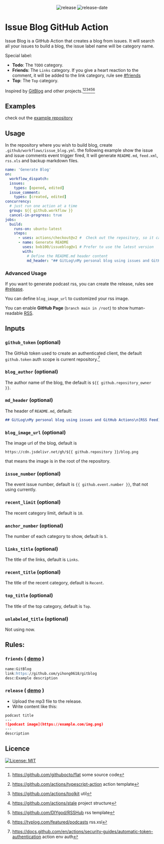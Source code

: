 <!--suppress HtmlDeprecatedAttribute-->
<p align="center">
  <img src="https://img.shields.io/github/release/bxb100/issueblog.svg?style=flat-square" alt='release'>
  <img src="https://img.shields.io/github/release-date/bxb100/issueblog.svg?style=flat-square" alt='release-date'>
</p>

# Issue Blog GitHub Action

Issue Blog is a GitHub Action that creates a blog from issues. It will search all your issues to build a blog, the issue label name will be category name.

Special label:
* **Todo**: The `TODO` category.
* **Friends**: The `Links` category. If you give a heart reaction to the comment, it will be added to the link category, rule see [#friends](#friends)
* **Top**: The `Top` category.

Inspired by [GitBlog](https://github.com/yihong0618/gitblog) and other projects.[^1][^2][^3][^4][^5][^6]

## Examples

check out the [example repository](https://github.com/bxb100/issueblog-test)

## Usage

In the repository where you wish to build blog, create `.github/workflows/issue_blog.yml`. the following example show the issue and issue comments event trigger fired, It will generate `README.md`, `feed.xml`, `rss.xls` and backup markdown files.

```yaml
name: 'Generate Blog'
on:
  workflow_dispatch:
  issues:
    types: [opened, edited]
  issue_comment:
    types: [created, edited]
concurrency:
  # just run one action at a time
  group: ${{ github.workflow }}
  cancel-in-progress: true
jobs:
  build:
    runs-on: ubuntu-latest
    steps:
      - uses: actions/checkout@v2 #  Check out the repository, so it can read the files it and do other operations
      - name: Generate README
        uses: bxb100/issueblog@v1 # Prefer to use the latest version
        with:
          # Define the README.md header content
          md_header: "## GitLog\nMy personal blog using issues and GitHub Actions\n[RSS Feed](https://bxb100.github.io/blog/feed.xml)"
```
### Advanced Usage
If you want to generate podcast rss, you can create the release, rules see [#release](#release).

You can define `blog_image_url` to customized your rss image.

You can enable __GitHub Page__ (`branch main in /root`) to show human-readable [RSS](https://bxb100.github.io/issueblog-test/feed.xml).

## Inputs

### `github_token` (optional)
The GitHub token used to create an authenticated client, the default `github.token` auth scope is current repository.[^7]

### `blog_author` (optional)
The author name of the blog, the default is `${{ github.repository_owner }}`.

### `md_header` (optional)
The header of `README.md`, default:
```markdown
## GitLog\nMy personal blog using issues and GitHub Actions\n[RSS Feed](https://raw.githubusercontent.com/${{ github.repository }}/master/feed.xml)
```

### `blog_image_url` (optional)
The image url of the blog, default is

`https://cdn.jsdelivr.net/gh/${{ github.repository }}/blog.png`

that means the image is in the root of the repository.

### `issue_number` (optional)
The event issue number, default is `{{ github.event.number }}`, that not using currently.

### `recent_limit` (optional)
The recent category limit, default is `10`.

### `anchor_number` (optional)
The number of each category to show, default is `5`.

### `links_title` (optional)
The title of the links, default is `Links`.

### `recent_title` (optional)
The title of the recent category, default is `Recent`.

### `top_title` (optional)
The title of the top category, default is `Top`.

### `unlabeled_title` (optional)
Not using now.


## Rules:
<a name="friends"></a>
### `friends` ( [demo](https://github.com/bxb100/issueblog-test/issues/1) )
```markdown
name:GitBlog
link:https://github.com/yihong0618/gitblog
desc:Example description
```

<a name="release"></a>
### `release` ( [demo](https://github.com/bxb100/issueblog-test/releases/tag/ep34) )
* Upload the mp3 file to the release.
* Write content like this:
```markdown
podcast title
---
![podcast image](https://example.com/img.png)
---
description
```

## Licence

[![License: MIT](https://img.shields.io/badge/License-MIT-yellow.svg?style=flat-square)](https://opensource.org/licenses/MIT)


<a name="THANKS"></a>
[^1]: https://github.com/githubocto/flat some source code
[^2]: https://github.com/actions/typescript-action action template
[^3]: https://github.com/actions/toolkit util
[^4]: https://github.com/actions/stale project structure
[^5]: https://github.com/DIYgod/RSSHub rss template
[^6]: https://typlog.com/featured/podcasts rss.xsl
[^7]: https://docs.github.com/en/actions/security-guides/automatic-token-authentication action env auth
